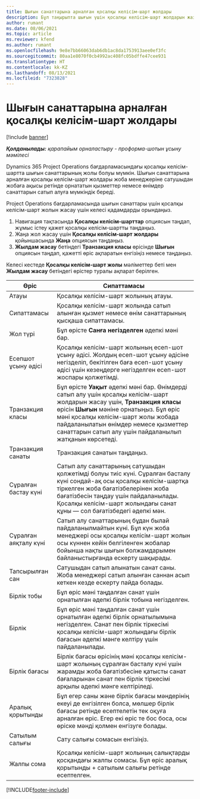```yaml
---
title: Шығын санаттарына арналған қосалқы келісім-шарт жолдары
description: Бұл тақырыпта шығын үшін қосалқы келісім-шарт жолдарын жазу және жеткізушіден уақытты сатып алуды жазу үшін өрістерді пайдалану жолы түсіндірілген.
author: rumant
ms.date: 08/06/2021
ms.topic: article
ms.reviewer: kfend
ms.author: rumant
ms.openlocfilehash: 9e8e7bb66063dab6db1ac8da1753913aee0ef3fc
ms.sourcegitcommit: 80aa1e8070f0cb4992ac408fc05bdffe47cee931
ms.translationtype: HT
ms.contentlocale: kk-KZ
ms.lasthandoff: 08/13/2021
ms.locfileid: "7323828"
---
```

#  <a name="subcontract-lines-for-expense-categories"></a>Шығын санаттарына арналған қосалқы келісім-шарт жолдары

[!include [banner](../../includes/dataverse-preview.md)]

_**Қолданылады:** қарапайым орналастыру - проформа-шотын ұсыну мәмілесі_

Dynamics 365 Project Operations бағдарламасындағы қосалқы келісім-шартта шығын санаттарының жолы болуы мүмкін. Шығын санаттарына арналған қосалқы келісім-шарт жолдары жоба менеджеріне сатушыдан жобаға ақысы ретінде орнататын қызметтер немесе өнімдер санаттарын сатып алуға мүмкіндік береді.

Project Operations бағдарламасында шығын санаттары үшін қосалқы келісім-шарт жолын жасау үшін келесі қадамдарды орындаңыз.

1. Навигация тақтасында **Қосалқы келісім-шарттар** опциясын таңдап, жұмыс істеу қажет қосалқы келісім-шартты таңдаңыз.
2. Жаңа жол жасау үшін **Қосалқы келісім-шарт жолдары** қойыншасында **Жаңа** опциясын таңдаңыз.
3. **Жылдам жасау** бетіндегі **Транзакция класы** өрісінде **Шығын** опциясын таңдап, қажетті өріс ақпаратын енгізіңіз немесе таңдаңыз.

Келесі кестеде **Қосалқы келісім-шарт жолы** мәліметтер беті мен **Жылдам жасау** бетіндегі өрістер туралы ақпарат берілген.

| **Өріс** |  **Сипаттамасы** |
| ----------| ---------------- |
| Атауы | Қосалқы келісім-шарт жолының атауы. |
| Сипаттамасы | Қосалқы келісім-шарт жолында сатып алынған қызмет немесе өнім санаттарының қысқаша сипаттамасы. |
| Жол түрі | Бұл өрісте **Санға негізделген** әдепкі мәні бар.  |
| Есепшот ұсыну әдісі | Қосалқы келісім-шарт жолының есеп-шот ұсыну әдісі. Жолдың есеп-шот ұсыну әдісіне негізделіп, бекітілген баға есеп-шот ұсыну әдісі үшін кезеңдерге негізделген есеп-шот жоспары қолжетімді.  |
| Транзакция класы | Бұл өрісте **Уақыт** әдепкі мәні бар. Өнімдерді сатып алу үшін қосалқы келісім-шарт жолдарын жасау үшін, **Транзакция класы** өрісін **Шығын** мәніне орнатыңыз. Бұл өріс мәні қосалқы келісім-шарт жолы жобада пайдаланылатын өнімдер немесе қызметтер санаттарын сатып алу үшін пайдаланылып жатқанын көрсетеді. |
| Транзакция санаты | Транзакция санатын таңдаңыз. |
| Сұралған бастау күні | Сатып алу санаттарының сатушыдан қолжетімді болуы тиіс күні. Сұралған басталу күні сондай-ақ осы қосалқы келісім-шартқа тіркелген жоба бағатізбелерінен жоба бағатізбесін таңдау үшін пайдаланылады. Қосалқы келісім-шарт жолындағы санат құны — сол бағатізбедегі әдепкі мән. |
| Сұралған аяқталу күні | Сатып алу санаттарының бұдан былай пайдаланылмайтын күні. Бұл күн жоба менеджері осы қосалқы келісім-шарт жолын осы күннен кейін белгіленген жобалар бойынша нақты шығын болжамдарымен байланыстырғанда ескерту шақырады. |
| Тапсырылған сан | Сатушыдан сатып алынатын санат саны. Жоба менеджері сатып алынған саннан асып кеткен кезде ескерту пайда болады.  |
| Бірлік тобы | Бұл өріс мәні таңдалған санат үшін орнатылған әдепкі бірлік тобына негізделген. |
| Бірлік | Бұл өріс мәні таңдалған санат үшін орнатылған әдепкі бірлік орнатылымына негізделген. Санат пен бірлік тіркесімі қосалқы келісім-шарт жолындағы бірлік бағасын әдепкі мәнге келтіру үшін пайдаланылады. |
| Бірлік бағасы | Бірлік бағасы өрісінің мәні қосалқы келісім-шарт жолының сұралған басталу күні үшін жарамды жоба бағатізбесіне қатысты санат бағаларынан санат пен бірлік тіркесімі арқылы әдепкі мәнге келтіріледі.  |
| Аралық қорытынды | Бұл егер саны және бірлік бағасы мәндерінің екеуі де енгізілген болса, мөлшер бірлік бағасы ретінде есептелетін тек оқуға арналған өріс. Егер екі өріс те бос боса, осы өріске мәнді қолмен енгізуге болады.  |
| Сатылым салығы | Сату салығы сомасын енгізіңіз.  |
| Жалпы сома | Қосалқы келісім-шарт жолының салықтарды қосқандағы жалпы сомасы. Бұл өріс аралық қорытынды + сатылым салығы ретінде есептелген.  |


[!INCLUDE[footer-include](../../includes/footer-banner.md)]
